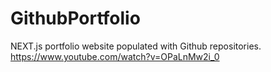 # GithubPortfolio
NEXT.js portfolio website populated with Github repositories. https://www.youtube.com/watch?v=OPaLnMw2i_0
